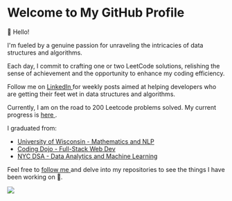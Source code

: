 # Welcome to My GitHub Profile

👋 Hello! 

I'm fueled by a genuine passion for unraveling the intricacies of data structures and algorithms. 

Each day, I commit to crafting one or two LeetCode solutions, relishing the sense of achievement and the opportunity to enhance my coding efficiency.

Follow me on <a href="https://www.linkedin.com/in/markcarthon/"> LinkedIn </a> for weekly posts aimed at helping developers who are getting their feet wet in data structures and algorithms.

Currently, I am on the road to 200 Leetcode problems solved. My current progress is <a href="https://leetcode.com/MarkCarthon/"> here </a>.

I graduated from:
<ul>
  <li> <a href="https://uwm.edu/math/graduate/programs/ms-program/standard-mathematics-statistics/"> University of Wisconsin - Mathematics and NLP </a> </li>
  <li> <a href="https://www.codingdojo.com/software-development-full-time"> Coding Dojo - Full-Stack Web Dev </a> </li>
  <li> <a href="https://nycdatascience.com/data-science-bootcamp/#what-you-will-learn"> NYC DSA - Data Analytics and Machine Learning </a> </li>
</ul>

Feel free to <a href="https://github.com/login?return_to=https%3A%2F%2Fgithub.com%2Fmcarthon"> follow me </a> and delve into my repositories to see the things I have been working on 🚀.

<div>
  <img src="https://github-readme-stats.vercel.app/api/top-langs/?username=mcarthon&size_weight=1&count_weight=0&layout=normal&width=1600&theme=dark&langs_count=10&hide=jupyter%20notebook,r&custom_title=Programming%20Languages">
</div>
